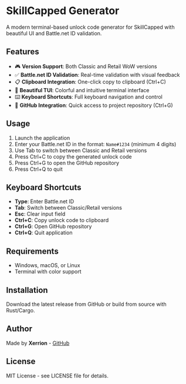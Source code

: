 # SkillCapped Generator

A modern terminal-based unlock code generator for SkillCapped with beautiful UI and Battle.net ID validation.

## Features

- 🎮 **Version Support**: Both Classic and Retail WoW versions
- ✅ **Battle.net ID Validation**: Real-time validation with visual feedback
- 📋 **Clipboard Integration**: One-click copy to clipboard (Ctrl+C)
- 🎨 **Beautiful TUI**: Colorful and intuitive terminal interface
- ⌨️ **Keyboard Shortcuts**: Full keyboard navigation and control
- 🔗 **GitHub Integration**: Quick access to project repository (Ctrl+G)

## Usage

1. Launch the application
2. Enter your Battle.net ID in the format: `Name#1234` (minimum 4 digits)
3. Use Tab to switch between Classic and Retail versions
4. Press Ctrl+C to copy the generated unlock code
5. Press Ctrl+G to open the GitHub repository
6. Press Ctrl+Q to quit

## Keyboard Shortcuts

- **Type**: Enter Battle.net ID
- **Tab**: Switch between Classic/Retail versions
- **Esc**: Clear input field
- **Ctrl+C**: Copy unlock code to clipboard
- **Ctrl+G**: Open GitHub repository
- **Ctrl+Q**: Quit application

## Requirements

- Windows, macOS, or Linux
- Terminal with color support

## Installation

Download the latest release from GitHub or build from source with Rust/Cargo.

## Author

Made by **Xerrion** - [GitHub](https://github.com/Xerrion)

## License

MIT License - see LICENSE file for details.
